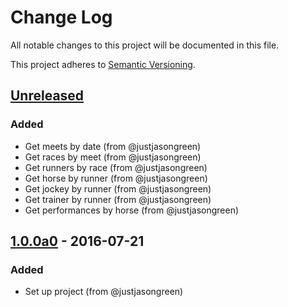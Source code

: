 # Change Log

All notable changes to this project will be documented in this file.

This project adheres to [Semantic Versioning](http://semver.org/).

## [Unreleased]
### Added
- Get meets by date (from @justjasongreen)
- Get races by meet (from @justjasongreen)
- Get runners by race (from @justjasongreen)
- Get horse by runner (from @justjasongreen)
- Get jockey by runner (from @justjasongreen)
- Get trainer by runner (from @justjasongreen)
- Get performances by horse (from @justjasongreen)

## [1.0.0a0] - 2016-07-21
### Added
- Set up project (from @justjasongreen)

[Unreleased]: https://github.com/justjasongreen/racing_data/compare/1.0.0a0...HEAD
[1.0.0a0]: https://github.com/justjasongreen/racing_data/tree/1.0.0a0
